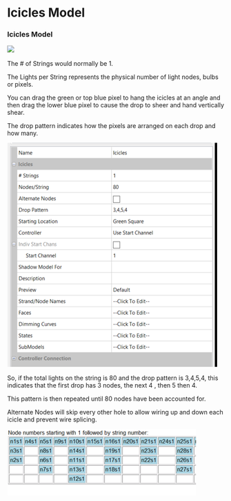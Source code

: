 # Icicles Model

### **Icicles Model**

![](https://lh5.googleusercontent.com/EFrrOC7537yIBp6aqSo4OdDEq8FJ7d51\_qM9F9fmRhFylnFcVSN7R7moQ1AFAiCcWFaEZqZTdBDtuZqu6ZIaVbjWpgkhDG3S1Y34MJj7QAsMMxSJ12vDie-VzpQGTZE3kPSJpSff)

The # of Strings would normally be 1. &#x20;

The Lights per String represents the physical number of light nodes, bulbs or pixels.

You can drag the green or top blue pixel to hang the icicles at an angle and then drag the lower blue pixel to cause the drop to sheer and hand vertically shear.

The drop pattern indicates how the pixels are arranged on each drop and how many.

![](<../../../.gitbook/assets/image (738).png>)

So, if the total lights on the string is 80 and the drop pattern is  3,4,5,4, this indicates that the first drop has 3 nodes, the next 4 , then 5 then 4.

This pattern is then repeated until 80 nodes have been accounted for.

Alternate Nodes will skip every other hole to allow wiring up and down each icicle and prevent wire splicing.

![](<../../../.gitbook/assets/image (284).png>)
